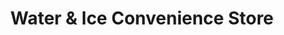 ---
title: "Water & Ice Convenience Store"
url: /chandler/water-and-ice-convenience-store-west-ray-road/
shop: convenience
---